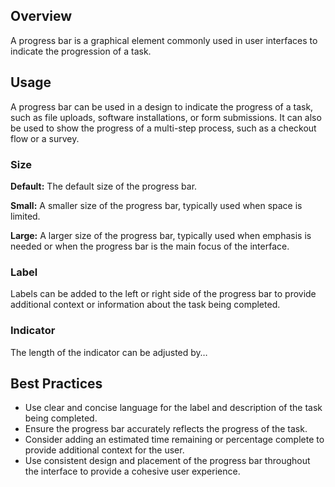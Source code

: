 ## Overview

A progress bar is a graphical element commonly used in user interfaces to indicate the progression of a task.

## Usage

A progress bar can be used in a design to indicate the progress of a task, such as file uploads, software installations, or form submissions. It can also be used to show the progress of a multi-step process, such as a checkout flow or a survey.

### **Size**

**Default:** The default size of the progress bar.

**Small:** A smaller size of the progress bar, typically used when space is limited.

**Large:** A larger size of the progress bar, typically used when emphasis is needed or when the progress bar is the main focus of the interface.

### **Label**

Labels can be added to the left or right side of the progress bar to provide additional context or information about the task being completed.

### **Indicator**

The length of the indicator can be adjusted by…

## Best Practices

- Use clear and concise language for the label and description of the task being completed.
- Ensure the progress bar accurately reflects the progress of the task.
- Consider adding an estimated time remaining or percentage complete to provide additional context for the user.
- Use consistent design and placement of the progress bar throughout the interface to provide a cohesive user experience.
